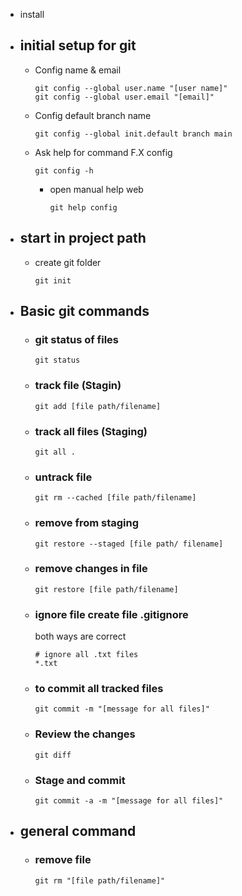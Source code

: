 - install
- ## initial setup  for git
	- Config name & email
	  
	  ```shell
	  git config --global user.name "[user name]"
	  git config --global user.email "[email]"
	  ```
	- Config default branch name
	  
	  ```shell
	  git config --global init.default branch main
	  ```
	- Ask help for command F.X config
	  
	  ```shell
	  git config -h
	  ```
		- open manual help web
		  
		  ```shell
		  git help config
		  ```
- ## start in project path
	- create git folder 
	  
	  ```shell
	  git init	
	  ```
- ## Basic git commands
	- ### git status of files
	  
	  ```shell
	  git status
	  ```
	- ### track file (Stagin)
	  
	  ```shell
	  git add [file path/filename]
	  ```
	- ### track all files (Staging)
	  
	  ```shell
	  git all .
	  ```
	- ### untrack file
	  
	  ```shell
	  git rm --cached [file path/filename]
	  ```
	- ### remove from staging
	  
	  ```shell
	  git restore --staged [file path/ filename]
	  ```
	- ### remove changes in file
	  ```shell
	  git restore [file path/filename]
	  ```
	- ### ignore file create file .gitignore
	  both ways are correct
	  
	  ```shell
	  # ignore all .txt files
	  *.txt
	  ```
	- ### to commit all tracked files
	  
	  ```shell
	  git commit -m "[message for all files]"
	  ```
	- ### Review the changes 
	  
	  ```shell
	  git diff
	  ```
	- ### Stage and commit 
	  
	  ```shell
	  git commit -a -m "[message for all files]"
	  ```
- ## general command
	- ### remove file
	  
	  ```shell
	  git rm "[file path/filename]"
	  ```
